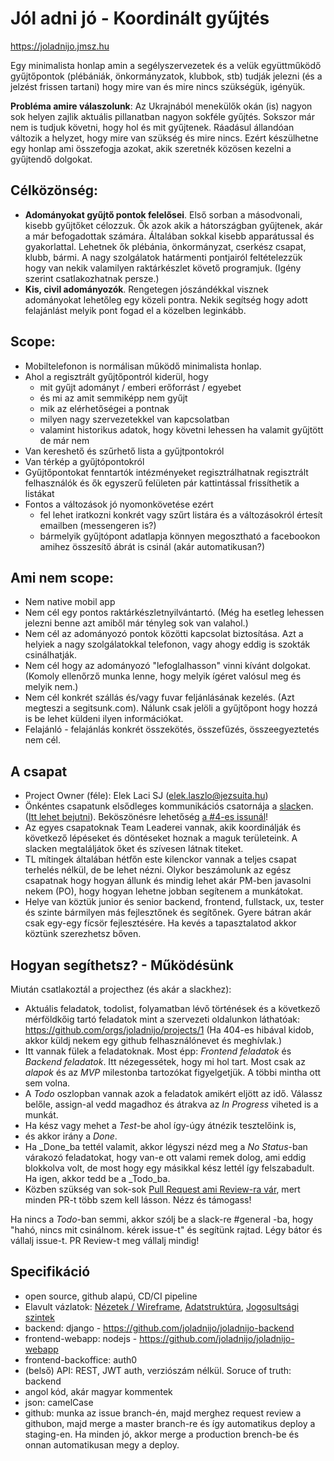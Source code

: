 # Jól adni jó - Koordinált gyűjtés

https://joladnijo.jmsz.hu

Egy minimalista honlap amin a segélyszervezetek és a velük együttműködő gyűjtőpontok (plébániák, önkormányzatok, klubbok, stb) tudják jelezni (és a jelzést frissen tartani) hogy mire van és mire nincs szükségük, igényük.

__Probléma amire válaszolunk__: Az Ukrajnából menekülők okán (is) nagyon sok helyen zajlik aktuális pillanatban nagyon sokféle gyűjtés. Sokszor már nem is tudjuk követni, hogy hol és mit gyűjtenek. Ráadásul állandóan változik a helyzet, hogy mire van szükség és mire nincs. Ezért készülhetne egy honlap ami összefogja azokat, akik szeretnék közösen kezelni a gyűjtendő dolgokat.

## __Célközönség__:
* __Adományokat gyűjtő pontok felelősei__. Első sorban a másodvonali, kisebb gyűjtőket célozzuk. Ők azok akik a hátországban gyűjtenek, akár a már befogadottak számára. Általában sokkal kisebb apparátussal és gyakorlattal. Lehetnek ők plébánia, önkormányzat, cserkész csapat, klubb, bármi. A nagy szolgálatok határmenti pontjairól feltételezzük hogy van nekik valamilyen raktárkészlet követő programjuk. (Igény szerint csatlakozhatnak persze.)
* __Kis, civil adományozók__. Rengetegen jószándékkal visznek adományokat lehetőleg egy közeli pontra. Nekik segítség hogy adott felajánlást melyik pont fogad el a közelben leginkább.

## __Scope__:
- Mobiltelefonon is normálisan működő minimalista honlap.
- Ahol a regisztrált gyűjtőpontról kiderül, hogy
    - mit gyűjt adományt / emberi erőforrást / egyebet
    - és mi az amit semmiképp nem gyűjt
    - mik az elérhetőségei a pontnak
    - milyen nagy szervezetekkel van kapcsolatban
    - valamint historikus adatok, hogy követni lehessen ha valamit gyűjtött de már nem
- Van kereshető és szűrhető lista a gyűjtpontokról 
- Van térkép a gyűjtópontokról
- Gyűjtőpontokat fenntartók intézményeket regisztrálhatnak regisztrált felhasználók és ők egyszerű felületen pár kattintással frissíthetik a listákat
- Fontos a változások jó nyomonkövetése ezért
    - fel lehet iratkozni konkrét vagy szűrt listára és a változásokról értesít emailben (messengeren is?)
    - bármelyik gyűjtópont adatlapja könnyen megosztható a facebookon amihez összesítő ábrát is csinál (akár automatikusan?) 

## __Ami nem scope__:
- Nem native mobil app
- Nem cél egy pontos raktárkészletnyilvántartó. (Még ha esetleg lehessen jelezni benne azt amiből már tényleg sok van valahol.)
- Nem cél az adományozó pontok közötti kapcsolat biztosítása. Azt a helyiek a nagy szolgálatokkal telefonon, vagy ahogy eddig is szokták csinálhatják.
- Nem cél hogy az adományozó "lefoglalhasson" vinni kívánt dolgokat. (Komoly ellenőrző munka lenne, hogy melyik ígéret valósul meg és melyik nem.)
- Nem cél konkrét szállás és/vagy fuvar feljánlásának kezelés. (Azt megteszi a segitsunk.com). Nálunk csak jelöli a gyűjtőpont hogy hozzá is be lehet küldeni ilyen információkat.
- Felajánló - felajánlás konkrét összekötés, összefűzés, összeegyeztetés nem cél.

## A csapat
- Project Owner (féle): Elek Laci SJ (elek.laszlo@jezsuita.hu)
- Önkéntes csapatunk elsődleges kommunikációs csatornája a [slack](https://joladnijo.slack.com/)en. ([Itt lehet bejutni](https://join.slack.com/t/jladnij/shared_invite/zt-14o2v6u1d-E3XUeqiP3IZAmPFIgxLqvw)). Beköszönésre lehetőség [a #4-es issunál](../../issues/4)!
- Az egyes csapatoknak Team Leaderei vannak, akik koordinálják és következő lépéseket és döntéseket hoznak a maguk területeink. A slacken megtaláljátok őket és szívesen látnak titeket.
- TL mítingek általában hétfőn este kilenckor vannak a teljes csapat terhelés nélkül, de be lehet nézni. Olykor beszámolunk az egész csapatnak hogy hogyan állunk és mindig lehet akár PM-ben javasolni nekem (PO), hogy hogyan lehetne jobban segítenem a munkátokat.
- Helye van köztük junior és senior backend, frontend, fullstack, ux, tester és szinte bármilyen más fejlesztőnek és segítőnek. Gyere bátran akár csak egy-egy fícsör fejlesztésére. Ha kevés a tapasztalatod akkor köztünk szerezhetsz bőven. 

## Hogyan segíthetsz? - Működésünk
Miután csatlakoztál a projecthez (és akár a slackhez):
- Aktuális feladatok, todolist, folyamatban lévő történések és a következő mérföldkőig tartó feladatok mint a szervezeti oldalunkon láthatóak: https://github.com/orgs/joladnijo/projects/1 (Ha 404-es hibával kidob, akkor küldj nekem egy github felhasználónevet és meghívlak.)
- Itt vannak fülek a feladatoknak. Most épp: _Frontend feladatok_ és _Backend feladatok_. Itt nézegessétek, hogy mi hol tart. Most csak az _alapok_ és az _MVP_ milestonba tartozókat figyelgetjük. A többi mintha ott sem volna.
- A _Todo_ oszlopban vannak azok a feladatok amikért eljött az idő. Válassz belőle, assign-al vedd magadhoz és átrakva az _In Progress_ viheted is a munkát.
- Ha kész vagy mehet a _Test_-be ahol így-úgy átnézik tesztelőink is, 
- és akkor irány a _Done_.
- Ha _Done_ba tettél valamit, akkor légyszi nézd meg a _No Status_-ban várakozó feladatokat, hogy van-e ott valami remek dolog, ami eddig blokkolva volt, de most hogy egy másikkal kész lettél így felszabadult. Ha igen, akkor tedd be a _Todo_ba.
- Közben szükség van sok-sok [Pull Request ami Review-ra vár](https://github.com/pulls?q=is%3Aopen+is%3Apr+archived%3Afalse+user%3Ajoladnijo+), mert minden PR-t több szem kell lásson. Nézz és támogass!

Ha nincs a _Todo_-ban semmi, akkor szólj be a slack-re #general -ba, hogy "hahó, nincs mit csinálnom. kérek issue-t" és segítünk rajtad. 
Légy bátor és vállalj issue-t.
PR Review-t meg vállalj mindig!

## Specifikáció

* open source, github alapú, CD/CI pipeline
* Elavult vázlatok: [Nézetek / Wireframe](wireframes.md), [Adatstruktúra](adatstruktura.md), [Jogosultsági szintek](jogosultsagok.md)
* backend: django - https://github.com/joladnijo/joladnijo-backend
* frontend-webapp: nodejs - https://github.com/joladnijo/joladnijo-webapp
* frontend-backoffice: auth0
* (belső) API: REST, JWT auth, verziószám nélkül. Soruce of truth: backend
* angol kód, akár magyar kommentek
* json: camelCase
* github: munka az issue branch-én, majd merghez request review a githubon, majd merge a master branch-re és így automatikus deploy a staging-en. Ha minden jó, akkor merge a production brench-be és onnan automatikusan megy a deploy.
